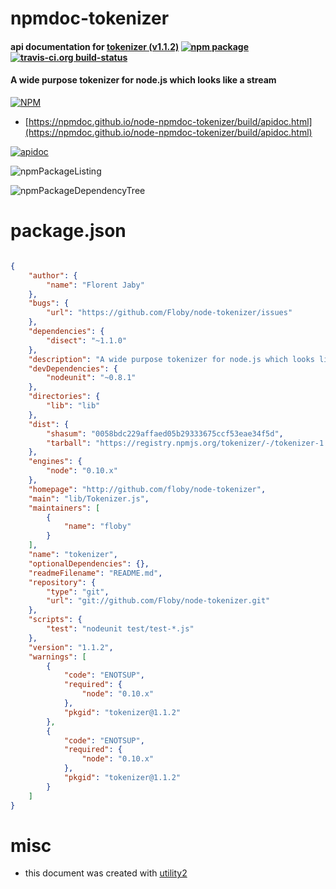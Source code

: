 # npmdoc-tokenizer

#### api documentation for  [tokenizer (v1.1.2)](http://github.com/floby/node-tokenizer)  [![npm package](https://img.shields.io/npm/v/npmdoc-tokenizer.svg?style=flat-square)](https://www.npmjs.org/package/npmdoc-tokenizer) [![travis-ci.org build-status](https://api.travis-ci.org/npmdoc/node-npmdoc-tokenizer.svg)](https://travis-ci.org/npmdoc/node-npmdoc-tokenizer)

#### A wide purpose tokenizer for node.js which looks like a stream

[![NPM](https://nodei.co/npm/tokenizer.png?downloads=true&downloadRank=true&stars=true)](https://www.npmjs.com/package/tokenizer)

- [https://npmdoc.github.io/node-npmdoc-tokenizer/build/apidoc.html](https://npmdoc.github.io/node-npmdoc-tokenizer/build/apidoc.html)

[![apidoc](https://npmdoc.github.io/node-npmdoc-tokenizer/build/screenCapture.buildCi.browser.%252Ftmp%252Fbuild%252Fapidoc.html.png)](https://npmdoc.github.io/node-npmdoc-tokenizer/build/apidoc.html)

![npmPackageListing](https://npmdoc.github.io/node-npmdoc-tokenizer/build/screenCapture.npmPackageListing.svg)

![npmPackageDependencyTree](https://npmdoc.github.io/node-npmdoc-tokenizer/build/screenCapture.npmPackageDependencyTree.svg)



# package.json

```json

{
    "author": {
        "name": "Florent Jaby"
    },
    "bugs": {
        "url": "https://github.com/Floby/node-tokenizer/issues"
    },
    "dependencies": {
        "disect": "~1.1.0"
    },
    "description": "A wide purpose tokenizer for node.js which looks like a stream",
    "devDependencies": {
        "nodeunit": "~0.8.1"
    },
    "directories": {
        "lib": "lib"
    },
    "dist": {
        "shasum": "0058bdc229affaed05b29333675ccf53eae34f5d",
        "tarball": "https://registry.npmjs.org/tokenizer/-/tokenizer-1.1.2.tgz"
    },
    "engines": {
        "node": "0.10.x"
    },
    "homepage": "http://github.com/floby/node-tokenizer",
    "main": "lib/Tokenizer.js",
    "maintainers": [
        {
            "name": "floby"
        }
    ],
    "name": "tokenizer",
    "optionalDependencies": {},
    "readmeFilename": "README.md",
    "repository": {
        "type": "git",
        "url": "git://github.com/Floby/node-tokenizer.git"
    },
    "scripts": {
        "test": "nodeunit test/test-*.js"
    },
    "version": "1.1.2",
    "warnings": [
        {
            "code": "ENOTSUP",
            "required": {
                "node": "0.10.x"
            },
            "pkgid": "tokenizer@1.1.2"
        },
        {
            "code": "ENOTSUP",
            "required": {
                "node": "0.10.x"
            },
            "pkgid": "tokenizer@1.1.2"
        }
    ]
}
```



# misc
- this document was created with [utility2](https://github.com/kaizhu256/node-utility2)
